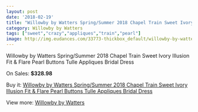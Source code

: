 ```yaml
---
layout: post
date: '2018-02-19'
title: "Willowby by Watters Spring/Summer 2018 Chapel Train Sweet Ivory Illusion Fit & Flare Pearl Buttons Tulle Appliques Bridal Dress"
category: Willowby by Watters
tags: ["sweet","crazy","appliques","train","pearl"]
image: http://img.eudances.com/33773-thickbox_default/willowby-by-watters-spring-summer-2018-chapel-train-sweet-ivory-illusion-fit-flare-pearl-buttons-tulle-appliques-bridal-dress.jpg
---
```

Willowby by Watters Spring/Summer 2018 Chapel Train Sweet Ivory Illusion Fit & Flare Pearl Buttons Tulle Appliques Bridal Dress

On Sales: **$328.98**
<a href="https://www.eudances.com/en/willowby-by-watters/10291-willowby-by-watters-spring-summer-2018-chapel-train-sweet-ivory-illusion-fit-flare-pearl-buttons-tulle-appliques-bridal-dress.html"><amp-img layout="responsive" width="600" height="600" src="//img.eudances.com/33773-thickbox_default/willowby-by-watters-spring-summer-2018-chapel-train-sweet-ivory-illusion-fit-flare-pearl-buttons-tulle-appliques-bridal-dress.jpg" alt="Willowby by Watters Spring/Summer 2018 Chapel Train Sweet Ivory Illusion Fit & Flare Pearl Buttons Tulle Appliques Bridal Dress 0" /></a>
<a href="https://www.eudances.com/en/willowby-by-watters/10291-willowby-by-watters-spring-summer-2018-chapel-train-sweet-ivory-illusion-fit-flare-pearl-buttons-tulle-appliques-bridal-dress.html"><amp-img layout="responsive" width="600" height="600" src="//img.eudances.com/33779-thickbox_default/willowby-by-watters-spring-summer-2018-chapel-train-sweet-ivory-illusion-fit-flare-pearl-buttons-tulle-appliques-bridal-dress.jpg" alt="Willowby by Watters Spring/Summer 2018 Chapel Train Sweet Ivory Illusion Fit & Flare Pearl Buttons Tulle Appliques Bridal Dress 1" /></a>
<a href="https://www.eudances.com/en/willowby-by-watters/10291-willowby-by-watters-spring-summer-2018-chapel-train-sweet-ivory-illusion-fit-flare-pearl-buttons-tulle-appliques-bridal-dress.html"><amp-img layout="responsive" width="600" height="600" src="//img.eudances.com/33778-thickbox_default/willowby-by-watters-spring-summer-2018-chapel-train-sweet-ivory-illusion-fit-flare-pearl-buttons-tulle-appliques-bridal-dress.jpg" alt="Willowby by Watters Spring/Summer 2018 Chapel Train Sweet Ivory Illusion Fit & Flare Pearl Buttons Tulle Appliques Bridal Dress 2" /></a>
<a href="https://www.eudances.com/en/willowby-by-watters/10291-willowby-by-watters-spring-summer-2018-chapel-train-sweet-ivory-illusion-fit-flare-pearl-buttons-tulle-appliques-bridal-dress.html"><amp-img layout="responsive" width="600" height="600" src="//img.eudances.com/33777-thickbox_default/willowby-by-watters-spring-summer-2018-chapel-train-sweet-ivory-illusion-fit-flare-pearl-buttons-tulle-appliques-bridal-dress.jpg" alt="Willowby by Watters Spring/Summer 2018 Chapel Train Sweet Ivory Illusion Fit & Flare Pearl Buttons Tulle Appliques Bridal Dress 3" /></a>
<a href="https://www.eudances.com/en/willowby-by-watters/10291-willowby-by-watters-spring-summer-2018-chapel-train-sweet-ivory-illusion-fit-flare-pearl-buttons-tulle-appliques-bridal-dress.html"><amp-img layout="responsive" width="600" height="600" src="//img.eudances.com/33776-thickbox_default/willowby-by-watters-spring-summer-2018-chapel-train-sweet-ivory-illusion-fit-flare-pearl-buttons-tulle-appliques-bridal-dress.jpg" alt="Willowby by Watters Spring/Summer 2018 Chapel Train Sweet Ivory Illusion Fit & Flare Pearl Buttons Tulle Appliques Bridal Dress 4" /></a>
<a href="https://www.eudances.com/en/willowby-by-watters/10291-willowby-by-watters-spring-summer-2018-chapel-train-sweet-ivory-illusion-fit-flare-pearl-buttons-tulle-appliques-bridal-dress.html"><amp-img layout="responsive" width="600" height="600" src="//img.eudances.com/33775-thickbox_default/willowby-by-watters-spring-summer-2018-chapel-train-sweet-ivory-illusion-fit-flare-pearl-buttons-tulle-appliques-bridal-dress.jpg" alt="Willowby by Watters Spring/Summer 2018 Chapel Train Sweet Ivory Illusion Fit & Flare Pearl Buttons Tulle Appliques Bridal Dress 5" /></a>
<a href="https://www.eudances.com/en/willowby-by-watters/10291-willowby-by-watters-spring-summer-2018-chapel-train-sweet-ivory-illusion-fit-flare-pearl-buttons-tulle-appliques-bridal-dress.html"><amp-img layout="responsive" width="600" height="600" src="//img.eudances.com/33774-thickbox_default/willowby-by-watters-spring-summer-2018-chapel-train-sweet-ivory-illusion-fit-flare-pearl-buttons-tulle-appliques-bridal-dress.jpg" alt="Willowby by Watters Spring/Summer 2018 Chapel Train Sweet Ivory Illusion Fit & Flare Pearl Buttons Tulle Appliques Bridal Dress 6" /></a>

Buy it: [Willowby by Watters Spring/Summer 2018 Chapel Train Sweet Ivory Illusion Fit & Flare Pearl Buttons Tulle Appliques Bridal Dress](https://www.eudances.com/en/willowby-by-watters/10291-willowby-by-watters-spring-summer-2018-chapel-train-sweet-ivory-illusion-fit-flare-pearl-buttons-tulle-appliques-bridal-dress.html "Willowby by Watters Spring/Summer 2018 Chapel Train Sweet Ivory Illusion Fit & Flare Pearl Buttons Tulle Appliques Bridal Dress")

View more: [Willowby by Watters](https://www.eudances.com/en/48-willowby-by-watters "Willowby by Watters")